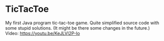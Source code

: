 # TicTacToe
My first Java program tic-tac-toe game. Quite simplified source code with some stupid solutions. (It might be there some changes in the future.)
Video: https://youtu.be/KeJLVl2P-Io
